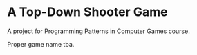 # A Top-Down Shooter Game

A project for Programming Patterns in Computer Games course.

Proper game name tba.
